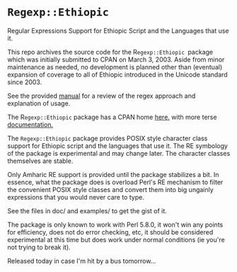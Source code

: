 # `Regexp::Ethiopic`
Regular Expressions Support for Ethiopic Script and the Languages that use it.

This repo archives the source code for the R`egexp::Ethiopic `package which was
initially submitted to CPAN on March 3, 2003. Aside from minor maintenance
as needed, no development is planned other than (eventual) expansion of
coverage to all of Ethiopic introduced in the Unicode standard since 2003.

See the provided [manual](https://htmlpreview.github.io/?https://github.com/dyacob/Regexp-Ethiopic/blob/main/doc/index.html) for 
a review of the regex approach and explanation of usage.

The R`egexp::Ethiopic` package has a CPAN home [here.](https://metacpan.org/dist/Regexp-Ethiopic) with
more terse [documentation.](https://metacpan.org/pod/Regexp::Ethiopic)

The `Regexp::Ethiopic` package provides POSIX style character class
support for Ethiopic script and the languages that use it.  The
RE symbology of the package is experimental and may change later.
The character classes themselves are stable.

Only Amharic RE support is provided until the package stabilizes
a bit.  In essence, what the package does is overload Perl's RE
mechanism to filter the convenient POSIX style classes and
convert them into big ungainly expressions that you would never
care to type.

See the files in doc/ and examples/ to get the gist of it.

The package is only known to work with Perl 5.8.0, it won't win
any points for efficiency, does not do error checking, etc, it
should be considered experimental at this time but does work
under normal conditions (ie you're not trying to break it).

Released today in case I'm hit by a bus tomorrow...
